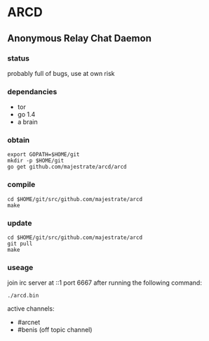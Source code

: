# ARCD
## Anonymous Relay Chat Daemon

### status

probably full of bugs, use at own risk

### dependancies

* tor
* go 1.4
* a brain

### obtain

    export GOPATH=$HOME/git
    mkdir -p $HOME/git
    go get github.com/majestrate/arcd/arcd
    
### compile

    cd $HOME/git/src/github.com/majestrate/arcd 
    make

### update

    cd $HOME/git/src/github.com/majestrate/arcd
    git pull 
    make 

### useage

join irc server at ::1 port 6667 after running the following command:

    ./arcd.bin

active channels: 

* #arcnet
* #benis (off topic channel)


